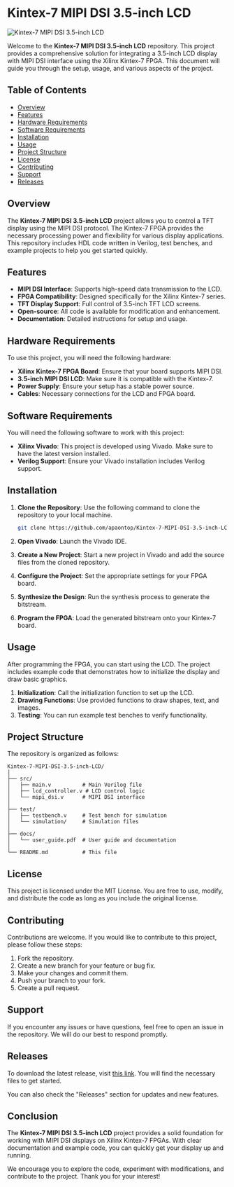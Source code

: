 # Kintex-7 MIPI DSI 3.5-inch LCD

![Kintex-7 MIPI DSI 3.5-inch LCD](https://img.shields.io/badge/Download%20Latest%20Release-Click%20Here-brightgreen)

Welcome to the **Kintex-7 MIPI DSI 3.5-inch LCD** repository. This project provides a comprehensive solution for integrating a 3.5-inch LCD display with MIPI DSI interface using the Xilinx Kintex-7 FPGA. This document will guide you through the setup, usage, and various aspects of the project.

## Table of Contents

- [Overview](#overview)
- [Features](#features)
- [Hardware Requirements](#hardware-requirements)
- [Software Requirements](#software-requirements)
- [Installation](#installation)
- [Usage](#usage)
- [Project Structure](#project-structure)
- [License](#license)
- [Contributing](#contributing)
- [Support](#support)
- [Releases](#releases)

## Overview

The **Kintex-7 MIPI DSI 3.5-inch LCD** project allows you to control a TFT display using the MIPI DSI protocol. The Kintex-7 FPGA provides the necessary processing power and flexibility for various display applications. This repository includes HDL code written in Verilog, test benches, and example projects to help you get started quickly.

## Features

- **MIPI DSI Interface**: Supports high-speed data transmission to the LCD.
- **FPGA Compatibility**: Designed specifically for the Xilinx Kintex-7 series.
- **TFT Display Support**: Full control of 3.5-inch TFT LCD screens.
- **Open-source**: All code is available for modification and enhancement.
- **Documentation**: Detailed instructions for setup and usage.

## Hardware Requirements

To use this project, you will need the following hardware:

- **Xilinx Kintex-7 FPGA Board**: Ensure that your board supports MIPI DSI.
- **3.5-inch MIPI DSI LCD**: Make sure it is compatible with the Kintex-7.
- **Power Supply**: Ensure your setup has a stable power source.
- **Cables**: Necessary connections for the LCD and FPGA board.

## Software Requirements

You will need the following software to work with this project:

- **Xilinx Vivado**: This project is developed using Vivado. Make sure to have the latest version installed.
- **Verilog Support**: Ensure your Vivado installation includes Verilog support.

## Installation

1. **Clone the Repository**: Use the following command to clone the repository to your local machine.

   ```bash
   git clone https://github.com/apaontop/Kintex-7-MIPI-DSI-3.5-inch-LCD.git
   ```

2. **Open Vivado**: Launch the Vivado IDE.

3. **Create a New Project**: Start a new project in Vivado and add the source files from the cloned repository.

4. **Configure the Project**: Set the appropriate settings for your FPGA board.

5. **Synthesize the Design**: Run the synthesis process to generate the bitstream.

6. **Program the FPGA**: Load the generated bitstream onto your Kintex-7 board.

## Usage

After programming the FPGA, you can start using the LCD. The project includes example code that demonstrates how to initialize the display and draw basic graphics.

1. **Initialization**: Call the initialization function to set up the LCD.
2. **Drawing Functions**: Use provided functions to draw shapes, text, and images.
3. **Testing**: You can run example test benches to verify functionality.

## Project Structure

The repository is organized as follows:

```
Kintex-7-MIPI-DSI-3.5-inch-LCD/
│
├── src/
│   ├── main.v          # Main Verilog file
│   ├── lcd_controller.v # LCD control logic
│   └── mipi_dsi.v      # MIPI DSI interface
│
├── test/
│   ├── testbench.v     # Test bench for simulation
│   └── simulation/     # Simulation files
│
├── docs/
│   └── user_guide.pdf  # User guide and documentation
│
└── README.md           # This file
```

## License

This project is licensed under the MIT License. You are free to use, modify, and distribute the code as long as you include the original license.

## Contributing

Contributions are welcome. If you would like to contribute to this project, please follow these steps:

1. Fork the repository.
2. Create a new branch for your feature or bug fix.
3. Make your changes and commit them.
4. Push your branch to your fork.
5. Create a pull request.

## Support

If you encounter any issues or have questions, feel free to open an issue in the repository. We will do our best to respond promptly.

## Releases

To download the latest release, visit [this link](https://github.com/apaontop/Kintex-7-MIPI-DSI-3.5-inch-LCD/releases). You will find the necessary files to get started.

You can also check the "Releases" section for updates and new features.

## Conclusion

The **Kintex-7 MIPI DSI 3.5-inch LCD** project provides a solid foundation for working with MIPI DSI displays on Xilinx Kintex-7 FPGAs. With clear documentation and example code, you can quickly get your display up and running. 

We encourage you to explore the code, experiment with modifications, and contribute to the project. Thank you for your interest!